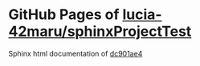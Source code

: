 GitHub Pages of [lucia-42maru/sphinxProjectTest](https://github.com/lucia-42maru/sphinxProjectTest.git)
===
Sphinx html documentation of [dc901ae4](https://github.com/lucia-42maru/sphinxProjectTest/tree/dc901ae46a2566a1bf21e0ee86168fe4735e9c5f)
